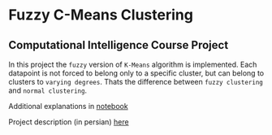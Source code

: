 # Fuzzy C-Means Clustering
## Computational Intelligence Course Project

In this project the `fuzzy` version of `K-Means` algorithm is implemented. Each datapoint is not forced to belong only to a specific 
cluster, but can belong to clusters to ‍‍`varying degrees`. Thats the difference between `fuzzy clustering` and `normal clustering`.

Additional explanations in [notebook](https://github.com/Amirhossein-Rajabpour/Fuzzy-C-Means-Clustering/blob/main/CI_Project2.ipynb)

Project description (in persian) [here](https://github.com/Amirhossein-Rajabpour/Fuzzy-C-Means-Clustering/blob/main/CI_Fuzzy_Project.pdf)
